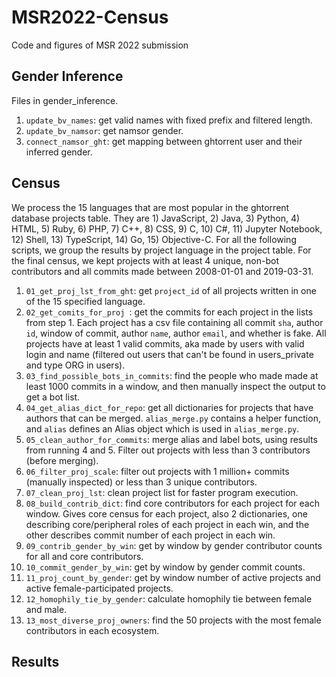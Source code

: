 # MSR2022-Census
Code and figures of MSR 2022 submission


## Gender Inference
Files in gender_inference.

1. `update_bv_names`: get valid names with fixed prefix and filtered length.
2. `update_bv_namsor`: get namsor gender.
3. `connect_namsor_ght`: get mapping between ghtorrent user and their inferred gender.


## Census
We process the 15 languages that are most popular in the ghtorrent database projects table. They are 1) JavaScript, 2) Java, 3) Python, 4) HTML, 5) Ruby, 6) PHP, 7) C++, 8) CSS, 9) C, 10) C#, 11) Jupyter Notebook, 12) Shell, 13) TypeScript, 14) Go, 15) Objective-C. For all the following scripts, we group the results by project language in the project table. For the final census, we kept projects with at least 4 unique, non-bot contributors and all commits made between 2008-01-01 and 2019-03-31.

1. `01_get_proj_lst_from_ght`: get `project_id` of all projects written in one of the 15 specified language.
2. `02_get_comits_for_proj `: get the commits for each project in the lists from step 1. Each project has a csv file containing all commit `sha`, author `id`, window of commit, author `name`, author `email`, and whether is fake. All projects have at least 1 valid commits, aka made by users with valid login and name (filtered out users that can't be found in users_private and type ORG in users).
3. `03_find_possible_bots_in_commits`: find the people who made made at least 1000 commits in a window, and then manually inspect the output to get a bot list.
4. `04_get_alias_dict_for_repo`: get all dictionaries for projects that have authors that can be merged. `alias_merge.py` contains a helper function, and `alias` defines an Alias object which is used in `alias_merge.py`.
5. `05_clean_author_for_commits`: merge alias and label bots, using results from running 4 and 5. Filter out projects with less than 3 contributors (before merging).
6. `06_filter_proj_scale`: filter out projects with 1 million+ commits (manually inspected) or less than 3 unique contributors.
7. `07_clean_proj_lst`: clean project list for faster program execution.
8. `08_build_contrib_dict`: find core contributors for each project for each window. Gives core census for each project, also 2 dictionaries, one describing core/peripheral roles of each project in each win, and the other describes commit number of each project in each win.
9. `09_contrib_gender_by_win`: get by window by gender contributor counts for all and core contributors.
10. `10_commit_gender_by_win`: get by window by gender commit counts.
11. `11_proj_count_by_gender`: get by window number of active projects and active female-participated projects.
12. `12_homophily_tie_by_gender`: calculate homophily tie between female and male.
13. `13_most_diverse_proj_owners`: find the 50 projects with the most female contributors in each ecosystem.

## Results
